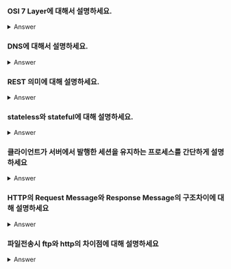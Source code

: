 ### OSI 7 Layer에 대해서 설명하세요.

<details>
   <summary> Answer </summary>
<br />
   컴퓨터 네트워크 프로토콜을 기능에 따라 계층별로 나눈 것으로 물리 계층, 데이터 링크 계층, 네트워크 계층, 전송 계층, 세션 계층, 표현 계층, 응용 계층으로 이루어진다.<br />
   계층을 나눔으로써 네트워크가 일어나는 과정들을 명확하게 알아볼 수 있고, 각 계층의 내부를 자유롭게 설계할 수 있다.<br />
   네트워크 통신 과정에서 응용 계층부터 차례로 헤더가 붙으며 캡슐화되고 반대로 물리 계층부터 차례로 사용한 헤더를 떼어내며 역캡슐화한다.<br />
</details>

### DNS에 대해서 설명하세요.

<details>
   <summary> Answer </summary>
<br />
   도메인 네임과 IP 주소를 서로 변환해주는 시스템이다.<br />
   Local DNS Server와 Root DNS Server, TLD Server 등을 거치며 변환된다.<br />
</details>

### REST 의미에 대해 설명하세요.
   
<details>
   <summary> Answer </summary>
<br />
   심플한 인터페이스를 설계하기 위한 아키텍처이다. HTTP와 잘 어울리고, 유연성이 높은 방식이다. 그래서 특히 MSA에서는 대부분 REST API를 도입한다.<br />
   Uniform Interface, Stateless, Cacheable, Self-descriptiveness, Layered System, Server-Client 구조 등을 특징으로 꼽을 수 있다.<br />
   HTTP 상의 REST API는 URI로 자원을 나타내고, Method로 자원에 대한 행위를 표현한다.<br />
</details>
   

### stateless와 stateful에 대해 설명하세요.  
  
<details>
   <summary> Answer </summary>
<br />
   상태와 관계 없이 같은 요청에 대해 같은 응답을 유지하면 stateless한 것이고, 상태에 따라 다른 동작을 하면 stateful한 것이다.<br />
   응답하는 쪽(Server)에서 요청하는 쪽(Client)의 정보를 가지고 있으면 stateful하다고 한다.<br />
   HTTP의 경우, 기본적으로 stateless한 프로토콜로 각 요청은 서로 분리된 트랜잭션을 가진다. <br />
   그래서 사용자 인증 정보 등 유지 되어야하는 정보가 있을 경우, 쿠키와 세션 등을 사용하여 stateful하게 동작할 수 있다.<br />
</details>


### 클라이언트가 서버에서 발행한 세션을 유지하는 프로세스를 간단하게 설명하세요

<details>
   <summary> Answer </summary>
<br />
   클라이언트가 session id 없이 요청을 한 경우, 서버는 새로 session id를 발급하여 세션 정보들을 서버에 저장해두고 response에는 session id를 담아 응답한다.<br />
   이 때, Set-cookie 헤더를 이용해 클라이언트에서 session id를 저장해놓을 수 있도록 한다.<br />
   클라이언트는 이후 요청을 보낼 때 헤더에 session id 값을 담아 보내면, 서버에서는 session id에 해당하는 정보들을 활용할 수 있게 된다.<br />
</details>

### HTTP의 Request Message와 Response Message의 구조차이에 대해 설명하세요

<details>
   <summary> Answer </summary>
<br />
   헤더와 바디로 나누어져 있는 것은 같고, 메시지 헤더가 리퀘스트 라인이나 상태 라인을 포함한다는 점이 서로 다르다.<br />
   Request는 HTTP 버전과 메소드, URI를 담은 리퀘스트 라인을 포함하고 있다.<br />
   Response는 HTTP 버전과 결과를 나타내는 상태 코드, 설명을 담은 상태 라인을 포함하고 있다.<br />
</details>

### 파일전송시 ftp와 http의 차이점에 대해 설명하세요

<details>
   <summary> Answer </summary>
<br />
   FTP는 양방향 프로토콜로 한번 커넥션을 맺고 파일업/다운로드를 여러번 수행하고 커넥션을 해제할 수 있다.<br />
   HTTP는 단방향 프로토콜로 한번의 커넥션으로 하나의 요청->응답을 통해 파일업/다운로드를 수행한다.<br />
</details>




